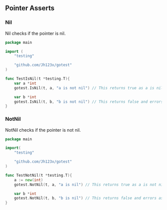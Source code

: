 ## Pointer Asserts

### Nil

Nil checks if the pointer is nil.

```go
package main

import (
    "testing"

    "github.com/Jh123x/gotest"
)

func TestIsNil(t *testing.T){
    var a *int
    gotest.IsNil(t, a, "a is not nil") // This returns true as a is nil

    var b *int
    gotest.IsNil(t, b, "b is not nil") // This returns false and errors as b is not nil
}
```

### NotNil

NotNil checks if the pointer is not nil.

```go
package main

import(
    "testing"

    "github.com/Jh123x/gotest"
)

func TestNotNil(t *testing.T){
    a := new(int)
    gotest.NotNil(t, a, "a is nil") // This returns true as a is not nil

    var b *int
    gotest.NotNil(t, b, "b is nil") // This returns false and errors as b is nil
}
```
